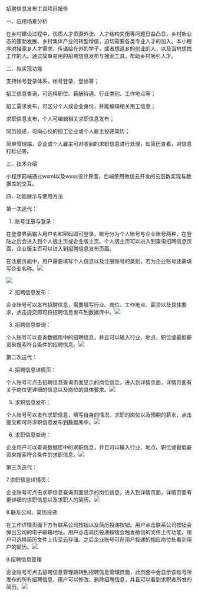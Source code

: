 招聘信息发布工具项目报告

一、应用场景分析

​       在乡村建设过程中，优质人才资源外流、人才结构失衡等问题日益凸显，乡村新业态的蓬勃发展、乡村集体产业的转型增值，迫切需要各类专业人才的加入。本小程序对接家乡人才需求，传递给在外的学子，或者想返乡的创业的人，以及当地想找工作的人。通过简单易用的招聘信息发布与搜索工具，帮助乡村吸引人才。

二、拟实现功能

支持帐号登录体系，帐号登录、登出等；

招工信息查询，可选择职位、薪酬待遇、行业类别、工作地点等；

招工需求发布，可区分个人或企业身份，并能编辑相关用工信息；

求职信息发布，个人可编辑相关求职信息发布；

简历投递，可向心仪的招工企业或个人雇主投递简历；

简单管理端，企业或个人雇主可对收到的求职信息进行处理，如简历查看，对信息打标记等。

三、技术介绍

小程序前端通过wxml以及wxss设计界面，后端使用微信云开发的云函数实现与数据库的交互。

四、功能展示与使用方法

第一次迭代：

1. 账号注册与登录：

在登录界面输入用户名和密码即可登录，账号分为个人账号与企业账号两种，在登陆之后会进入到个人版主页或企业版主页。个人版主页可以进入到查询招聘信息页面，企业版主页可以进入到招聘信息发布页面。

在注册页面中，用户需要填写个人信息以及注册账号的类别，若为企业账号还需填写企业名称。![](注册界面.jpg)

![](登录界面.jpg)

2. 招聘信息发布：

企业账号可以发布招聘信息，需要填写行业、岗位、工作地点、薪资以及具体要求，点击提交即可将招聘信息发布到数据库中。![](招工需求发布界面.jpg)

3. 招聘信息查询：

个人账号可以查询数据库中的招聘信息，并且可以输入行业、地点、职位或最低薪资来搜索符合条件的招聘信息。![](招聘信息搜索界面.jpg)

 

第二次迭代：

4. 招聘信息详情页：

个人账号可点击招聘信息查询页面显示的岗位信息，进入到详情页面，详情页面有关于岗位更详细的信息以及岗位的具体要求。![](工作详情界面.jpg)

5. 求职信息发布：

个人账号可以发布求职信息，填写自身的情况、求职的岗位以及预期的薪水，点击提交即可将求职信息发布到数据库中。![](求职信息发布界面.jpg)

6. 求职信息查询：

企业用户可以查询数据库中的求职信息，并且可以输入行业、地点、职位或最低薪资来搜索符合条件的求职信息。![](求职信息搜索界面.jpg)

第三次迭代：

7.求职信息详情页：

企业账号可点击求职信息查询页面显示的岗位信息，进入到详情页面，详情页面有更详细的求职信息以及求职人的简历。![](求职信息详情.jpg)

8.联系公司、简历投递

在工作详情页面下方有联系公司按钮以及简历投递按钮。用户点击联系公司按钮会弹出公司的电子邮箱地址。用户点击简历投递按钮会触发微信的文件上传功能，用户可选择简历文件上传至云存储。之后企业账号可在用户投递的相应岗位处看到用户的简历。![](联系公司与简历投递.jpg)

9.招聘信息管理

企业账号可点击招聘信息管理跳转到招聘信息管理页面，此页面中会显示该账号所发布的所有招聘信息，用户可以修改、删除招聘信息，并且可以看到求职者所发的简历。![](招聘信息管理.jpg)
